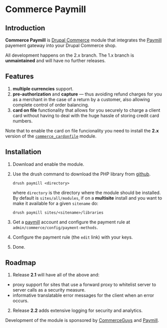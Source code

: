 # Commerce Paymill

## Introduction 

**Commerce Paymill** is [Drupal Commerce](https://drupal.org/project/commerce)
module that integrates the [Paymill](https://paymill.com) payement
gateway into your Drupal Commerce shop.

All development happens on the 2.x branch. The 1.x branch is
**unmaintained** and will have no further releases.

## Features

 1. **multiple currencies** support.
 2. **pre-authorization** and **capture** &mdash; thus avoiding refund
    charges for you as a merchant in the case of a return by a
    customer, also allowing complete control of order balancing.    
 3. **card on file** functionality that allows for you securely to
    charge a client card without having to deal with the huge hassle
    of storing credit card numbers.

Note that to enable the card on file funcionality you need to install
the **2.x** version of the
[`commerce_cardonfile`](https://drupal.org/project/commerce_cardonfile)
module.

## Installation 

 1. Download and enable the module.

 2. Use the drush command to download the PHP library from
    [github](https://github.com/paymill/paymill-php).
    
        drush paymill <directory>
        
    where `directory` is the directory where the module should be
    installed. By default is `sites/all/modules`, if on a
    **multisite** install and you want to make it available for a
    given `sitename` do:
    
        drush paymill sites/<sitename>/libraries 
              
 3. Get a [paymill](https://paymill.com) account and configure the
    payment rule at `admin/commerce/config/payment-methods`. 
    
 4. Configure the payment rule (the `edit` link) with your keys.   
   
 5. Done.  
   
## Roadmap

 1. Release **2.1** will have all of the above and:
  + proxy support for sites that use a forward proxy to whitelist
    server to server calls as a security measure.
  + informative translatable error messages for the client when an
    error occurs.
    
 2. Release **2.2** adds extensive logging for security and analytics.
 
Development of the module is sponsored by
[CommerceGuys](http://commerceguys.com) and
[Paymill](https://paymill.com).
